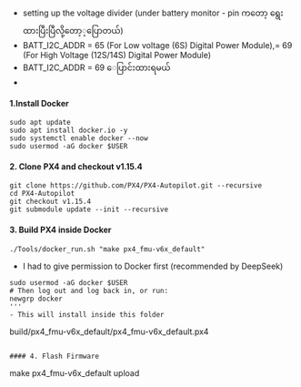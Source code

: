 ###
- setting up the voltage divider (under battery monitor - pin ကတော့ ‌ရွေးထားပြီးပြီလို့တော့့ပြောတယ်)
- BATT_I2C_ADDR = 65 (For Low voltage (6S) Digital Power Module),= 69 (For High Voltage (12S/14S) Digital Power Module)
- BATT_I2C_ADDR = 69 ေပြာင်းထားရမယ်
- 
#### 1.Install Docker
```
sudo apt update
sudo apt install docker.io -y
sudo systemctl enable docker --now
sudo usermod -aG docker $USER

```
#### 2. Clone PX4 and checkout v1.15.4
```
git clone https://github.com/PX4/PX4-Autopilot.git --recursive
cd PX4-Autopilot
git checkout v1.15.4
git submodule update --init --recursive
```
#### 3. Build PX4 inside Docker
```
./Tools/docker_run.sh "make px4_fmu-v6x_default"
```
- I had to give permission to Docker first (recommended by DeepSeek)
```
sudo usermod -aG docker $USER
# Then log out and log back in, or run:
newgrp docker
'''
- This will install inside this folder
```
build/px4_fmu-v6x_default/px4_fmu-v6x_default.px4
```

#### 4. Flash Firmware
```
make px4_fmu-v6x_default upload
```
